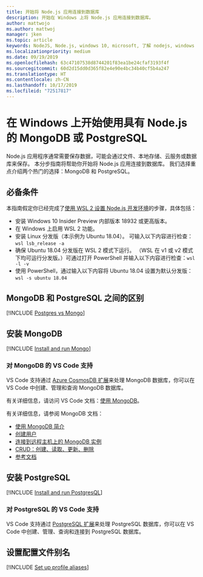 ```yaml
---
title: 开始将 Node.js 应用连接到数据库
description: 开始在 Windows 上将 Node.js 应用连接到数据库。
author: mattwojo
ms.author: mattwoj
manager: jken
ms.topic: article
keywords: NodeJS, Node.js, windows 10, microsoft, 了解 nodejs, windows 上的 node, wsl 上的 node, windows 中 linux 上的 node, 在 windows 上安装 node, 具有 vs code 的 nodejs, 通过 windows 上的 node 进行开发, 通过 windows 上的 nodejs 进行开发, 在 WSL 上安装 node, 适用于 Linux 的 Windows 子系统上的 NodeJS
ms.localizationpriority: medium
ms.date: 09/19/2019
ms.openlocfilehash: 63c47107538d8744201f83ea1be24cfaf3193f4f
ms.sourcegitcommit: 60d2d15dd0d365f82e4e90e4bc34b40cf5b4a247
ms.translationtype: HT
ms.contentlocale: zh-CN
ms.lasthandoff: 10/17/2019
ms.locfileid: "72517817"
---
```

# <a name="get-started-using-mongodb-or-postgresql-with-nodejs-on-windows"></a>在 Windows 上开始使用具有 Node.js 的 MongoDB 或 PostgreSQL

Node.js 应用程序通常需要保存数据，可能会通过文件、本地存储、云服务或数据库来保存。 本分步指南将帮助你开始将 Node.js 应用连接到数据库。 我们选择重点介绍两个热门的选择：MongoDB 和 PostgreSQL。

## <a name="prerequisites"></a>必备条件

本指南假定你已经完成了[使用 WSL 2 设置 Node.js 开发环境](./setup-on-wsl2.md)的步骤，具体包括：

- 安装 Windows 10 Insider Preview 内部版本 18932 或更高版本。
- 在 Windows 上启用 WSL 2 功能。
- 安装 Linux 分发版（本示例为 Ubuntu 18.04）。 可输入以下内容进行检查：`wsl lsb_release -a`
- 确保 Ubuntu 18.04 分发版在 WSL 2 模式下运行。 （WSL 在 v1 或 v2 模式下均可运行分发版。）可通过打开 PowerShell 并输入以下内容进行检查：`wsl -l -v`
- 使用 PowerShell，通过输入以下内容将 Ubuntu 18.04 设置为默认分发版：`wsl -s ubuntu 18.04`

## <a name="differences-between-mongodb-and-postgresql"></a>MongoDB 和 PostgreSQL 之间的区别

[!INCLUDE [Postgres vs Mongo](../includes/postgres-v-mongo.md)]

## <a name="install-mongodb"></a>安装 MongoDB

[!INCLUDE [Install and run Mongo](../includes/install-and-run-mongo.md)]

### <a name="vs-code-support-for-mongodb"></a>对 MongoDB 的 VS Code 支持

VS Code 支持通过 [Azure CosmosDB 扩展](https://marketplace.visualstudio.com/items?itemName=ms-azuretools.vscode-cosmosdb)来处理 MongoDB 数据库，你可以在 VS Code 中创建、管理和查询 MongoDB 数据库。

有关详细信息，请访问 VS Code 文档：[使用 MongoDB](https://code.visualstudio.com/docs/azure/mongodb)。

有关详细信息，请参阅 MongoDB 文档：

- [使用 MongoDB 简介](https://docs.mongodb.com/manual/introduction/)
- [创建用户](https://docs.mongodb.com/manual/tutorial/create-users/)
- [连接到远程主机上的 MongoDB 实例](https://docs.mongodb.com/manual/mongo/#mongodb-instance-on-a-remote-host)
- [CRUD：创建、读取、更新、删除](https://docs.mongodb.com/manual/crud/)
- [参考文档](https://docs.mongodb.com/manual/reference/)

## <a name="install-postgresql"></a>安装 PostgreSQL

[!INCLUDE [Install and run PostgresQL](../includes/install-and-run-postgres.md)]

### <a name="vs-code-support-for-postgresql"></a>对 PostgreSQL 的 VS Code 支持

VS Code 支持通过 [PostgreSQL 扩展](https://marketplace.visualstudio.com/items?itemName=ms-ossdata.vscode-postgresql)来处理 PostgreSQL 数据库，你可以在 VS Code 中创建、管理、查询和连接到 PostgreSQL 数据库。

## <a name="set-up-profile-aliases"></a>设置配置文件别名

[!INCLUDE [Set up profile aliases](../includes/profile-aliases.md)]
